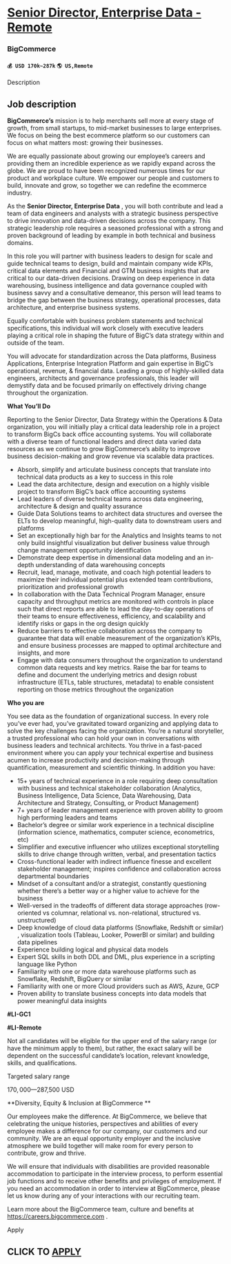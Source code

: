 # [Senior Director, Enterprise Data - Remote](https://www.remotewlb.com/apply/senior-director-enterprise-data-remote)  
### BigCommerce  
#### `💰 USD 170k~287k` `🌎 US,Remote`  

Description

## Job description

**BigCommerce’s** mission is to help merchants sell more at every stage of growth, from small startups, to mid-market businesses to large enterprises. We focus on being the best ecommerce platform so our customers can focus on what matters most: growing their businesses.

We are equally passionate about growing our employee’s careers and providing them an incredible experience as we rapidly expand across the globe. We are proud to have been recognized numerous times for our product and workplace culture. We empower our people and customers to build, innovate and grow, so together we can redefine the ecommerce industry.

As the **Senior Director, Enterprise Data** , you will both contribute and lead a team of data engineers and analysts with a strategic business perspective to drive innovation and data-driven decisions across the company. This strategic leadership role requires a seasoned professional with a strong and proven background of leading by example in both technical and business domains.

In this role you will partner with business leaders to design for scale and guide technical teams to design, build and maintain company wide KPIs, critical data elements and Financial and GTM business insights that are critical to our data-driven decisions. Drawing on deep experience in data warehousing, business intelligence and data governance coupled with business savvy and a consultative demeanor, this person will lead teams to bridge the gap between the business strategy, operational processes, data architecture, and enterprise business systems.

Equally comfortable with business problem statements and technical specifications, this individual will work closely with executive leaders playing a critical role in shaping the future of BigC’s data strategy within and outside of the team.

You will advocate for standardization across the Data platforms, Business Applications, Enterprise Integration Platform and gain expertise in BigC’s operational, revenue, & financial data. Leading a group of highly-skilled data engineers, architects and governance professionals, this leader will demystify data and be focused primarily on effectively driving change throughout the organization.

**What You’ll Do**

Reporting to the Senior Director, Data Strategy within the Operations & Data organization, you will initially play a critical data leadership role in a project to transform BigCs back office accounting systems. You will collaborate with a diverse team of functional leaders and direct data varied data resources as we continue to grow BigCommerce’s ability to improve business decision-making and grow revenue via scalable data practices.

  * Absorb, simplify and articulate business concepts that translate into technical data products as a key to success in this role 
  * Lead the data architecture, design and execution on a highly visible project to transform BigC’s back office accounting systems 
  * Lead leaders of diverse technical teams across data engineering, architecture & design and quality assurance 
  * Guide Data Solutions teams to architect data structures and oversee the ELTs to develop meaningful, high-quality data to downstream users and platforms 
  * Set an exceptionally high bar for the Analytics and Insights teams to not only build insightful visualization but deliver business value through change management opportunity identification 
  * Demonstrate deep expertise in dimensional data modeling and an in-depth understanding of data warehousing concepts 
  * Recruit, lead, manage, motivate, and coach high potential leaders to maximize their individual potential plus extended team contributions, prioritization and professional growth 
  * In collaboration with the Data Technical Program Manager, ensure capacity and throughput metrics are monitored with controls in place such that direct reports are able to lead the day-to-day operations of their teams to ensure effectiveness, efficiency, and scalability and identify risks or gaps in the org design quickly 
  * Reduce barriers to effective collaboration across the company to guarantee that data will enable measurement of the organization’s KPIs, and ensure business processes are mapped to optimal architecture and insights, and more 
  * Engage with data consumers throughout the organization to understand common data requests and key metrics. Raise the bar for teams to define and document the underlying metrics and design robust infrastructure (ETLs, table structures, metadata) to enable consistent reporting on those metrics throughout the organization 

**Who you are**

You see data as the foundation of organizational success. In every role you’ve ever had, you’ve gravitated toward organizing and applying data to solve the key challenges facing the organization. You’re a natural storyteller, a trusted professional who can hold your own in conversations with business leaders and technical architects. You thrive in a fast-paced environment where you can apply your technical expertise and business acumen to increase productivity and decision-making through quantification, measurement and scientific thinking. In addition you have:

  * 15+ years of technical experience in a role requiring deep consultation with business and technical stakeholder collaboration (Analytics, Business Intelligence, Data Science, Data Warehousing, Data Architecture and Strategy, Consulting, or Product Management) 
  * 7+ years of leader management experience with proven ability to groom high performing leaders and teams 
  * Bachelor’s degree or similar work experience in a technical discipline (information science, mathematics, computer science, econometrics, etc) 
  * Simplifier and executive influencer who utilizes exceptional storytelling skills to drive change through written, verbal, and presentation tactics 
  * Cross-functional leader with indirect influence finesse and excellent stakeholder management; inspires confidence and collaboration across departmental boundaries 
  * Mindset of a consultant and/or a strategist, constantly questioning whether there’s a better way or a higher value to achieve for the business 
  * Well-versed in the tradeoffs of different data storage approaches (row-oriented vs columnar, relational vs. non-relational, structured vs. unstructured) 
  * Deep knowledge of cloud data platforms (Snowflake, Redshift or similar) , visualization tools (Tableau, Looker, PowerBI or similar) and building data pipelines 
  * Experience building logical and physical data models 
  * Expert SQL skills in both DDL and DML, plus experience in a scripting language like Python 
  * Familiarity with one or more data warehouse platforms such as Snowflake, Redshift, BigQuery or similar 
  * Familiarity with one or more Cloud providers such as AWS, Azure, GCP 
  * Proven ability to translate business concepts into data models that power meaningful data insights 

**#LI-GC1**

**#LI-Remote**

Not all candidates will be eligible for the upper end of the salary range (or have the minimum apply to them), but rather, the exact salary will be dependent on the successful candidate’s location, relevant knowledge, skills, and qualifications.

Targeted salary range

$170,000—$287,500 USD

**Diversity, Equity & Inclusion at BigCommerce **

Our employees make the difference. At BigCommerce, we believe that celebrating the unique histories, perspectives and abilities of every employee makes a difference for our company, our customers and our community. We are an equal opportunity employer and the inclusive atmosphere we build together will make room for every person to contribute, grow and thrive.

We will ensure that individuals with disabilities are provided reasonable accommodation to participate in the interview process, to perform essential job functions and to receive other benefits and privileges of employment. If you need an accommodation in order to interview at BigCommerce, please let us know during any of your interactions with our recruiting team.

Learn more about the BigCommerce team, culture and benefits at https://careers.bigcommerce.com .

Apply

  
## CLICK TO [APPLY](https://www.remotewlb.com/apply/senior-director-enterprise-data-remote)


